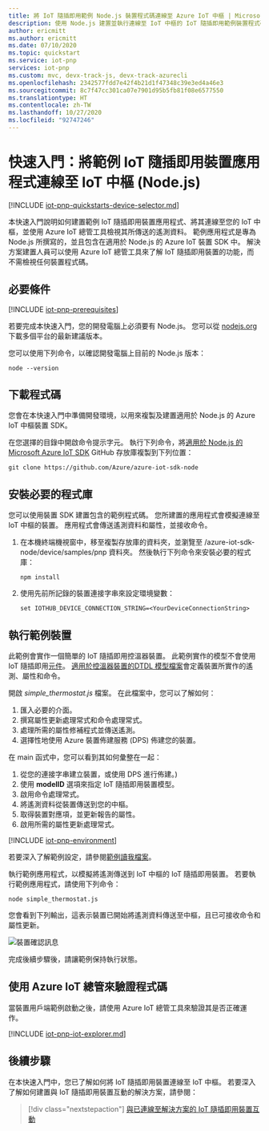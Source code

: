 ```yaml
---
title: 將 IoT 隨插即用範例 Node.js 裝置程式碼連線至 Azure IoT 中樞 | Microsoft Docs
description: 使用 Node.js 建置並執行連線至 IoT 中樞的 IoT 隨插即用範例裝置程式碼。 使用 Azure IoT 檔案總管工具，檢視裝置傳送至中樞的資訊。
author: ericmitt
ms.author: ericmitt
ms.date: 07/10/2020
ms.topic: quickstart
ms.service: iot-pnp
services: iot-pnp
ms.custom: mvc, devx-track-js, devx-track-azurecli
ms.openlocfilehash: 2342577fdd7e42f4b21d1f47348c39e3ed4a46e3
ms.sourcegitcommit: 8c7f47cc301ca07e7901d95b5fb81f08e6577550
ms.translationtype: HT
ms.contentlocale: zh-TW
ms.lasthandoff: 10/27/2020
ms.locfileid: "92747246"
---
```

# <a name="quickstart-connect-a-sample-iot-plug-and-play-device-application-to-iot-hub-nodejs"></a>快速入門：將範例 IoT 隨插即用裝置應用程式連線至 IoT 中樞 (Node.js)

[!INCLUDE [iot-pnp-quickstarts-device-selector.md](../../includes/iot-pnp-quickstarts-device-selector.md)]

本快速入門說明如何建置範例 IoT 隨插即用裝置應用程式、將其連線至您的 IoT 中樞，並使用 Azure IoT 總管工具檢視其所傳送的遙測資料。 範例應用程式是專為 Node.js 所撰寫的，並且包含在適用於 Node.js 的 Azure IoT 裝置 SDK 中。 解決方案建置人員可以使用 Azure IoT 總管工具來了解 IoT 隨插即用裝置的功能，而不需檢視任何裝置程式碼。

## <a name="prerequisites"></a>必要條件

[!INCLUDE [iot-pnp-prerequisites](../../includes/iot-pnp-prerequisites.md)]

若要完成本快速入門，您的開發電腦上必須要有 Node.js。 您可以從 [nodejs.org](https://nodejs.org) 下載多個平台的最新建議版本。

您可以使用下列命令，以確認開發電腦上目前的 Node.js 版本：

```cmd/sh
node --version
```

## <a name="download-the-code"></a>下載程式碼

您會在本快速入門中準備開發環境，以用來複製及建置適用於 Node.js 的 Azure IoT 中樞裝置 SDK。

在您選擇的目錄中開啟命令提示字元。 執行下列命令，將[適用於 Node.js 的 Microsoft Azure IoT SDK](https://github.com/Azure/azure-iot-sdk-node) GitHub 存放庫複製到下列位置：

```cmd/sh
git clone https://github.com/Azure/azure-iot-sdk-node
```

## <a name="install-required-libraries"></a>安裝必要的程式庫

您可以使用裝置 SDK 建置包含的範例程式碼。 您所建置的應用程式會模擬連線至 IoT 中樞的裝置。 應用程式會傳送遙測資料和屬性，並接收命令。

1. 在本機終端機視窗中，移至複製存放庫的資料夾，並瀏覽至 /azure-iot-sdk-node/device/samples/pnp 資料夾。 然後執行下列命令來安裝必要的程式庫：

    ```cmd/sh
    npm install
    ```

1. 使用先前所記錄的裝置連接字串來設定環境變數：

    ```cmd/sh
    set IOTHUB_DEVICE_CONNECTION_STRING=<YourDeviceConnectionString>
    ```

## <a name="run-the-sample-device"></a>執行範例裝置

此範例會實作一個簡單的 IoT 隨插即用控溫器裝置。 此範例實作的模型不會使用 IoT 隨插即用[元件](concepts-components.md)。 [適用於控溫器裝置的DTDL 模型檔案](https://github.com/Azure/opendigitaltwins-dtdl/blob/master/DTDL/v2/samples/Thermostat.json)會定義裝置所實作的遙測、屬性和命令。

開啟 _simple_thermostat.js_ 檔案。 在此檔案中，您可以了解如何：

1. 匯入必要的介面。
1. 撰寫屬性更新處理常式和命令處理常式。
1. 處理所需的屬性修補程式並傳送遙測。
1. 選擇性地使用 Azure 裝置佈建服務 (DPS) 佈建您的裝置。

在 main 函式中，您可以看到其如何彙整在一起：

1. 從您的連接字串建立裝置，或使用 DPS 進行佈建。)
1. 使用 **modelID** 選項來指定 IoT 隨插即用裝置模型。
1. 啟用命令處理常式。
1. 將遙測資料從裝置傳送到您的中樞。
1. 取得裝置對應項，並更新報告的屬性。
1. 啟用所需的屬性更新處理常式。

[!INCLUDE [iot-pnp-environment](../../includes/iot-pnp-environment.md)]

若要深入了解範例設定，請參閱[範例讀我檔案](https://github.com/Azure/azure-iot-sdk-node/blob/master/device/samples/pnp/readme.md)。

執行範例應用程式，以模擬將遙測傳送到 IoT 中樞的 IoT 隨插即用裝置。 若要執行範例應用程式，請使用下列命令：

```cmd\sh
node simple_thermostat.js
```

您會看到下列輸出，這表示裝置已開始將遙測資料傳送至中樞，且已可接收命令和屬性更新。

![裝置確認訊息](media/quickstart-connect-device-node/device-confirmation-node.png)

完成後續步驟後，請讓範例保持執行狀態。

## <a name="use-azure-iot-explorer-to-validate-the-code"></a>使用 Azure IoT 總管來驗證程式碼

當裝置用戶端範例啟動之後，請使用 Azure IoT 總管工具來驗證其是否正確運作。

[!INCLUDE [iot-pnp-iot-explorer.md](../../includes/iot-pnp-iot-explorer.md)]

## <a name="next-steps"></a>後續步驟

在本快速入門中，您已了解如何將 IoT 隨插即用裝置連線至 IoT 中樞。 若要深入了解如何建置與 IoT 隨插即用裝置互動的解決方案，請參閱：

> [!div class="nextstepaction"]
> [與已連線至解決方案的 IoT 隨插即用裝置互動](quickstart-service-node.md)
